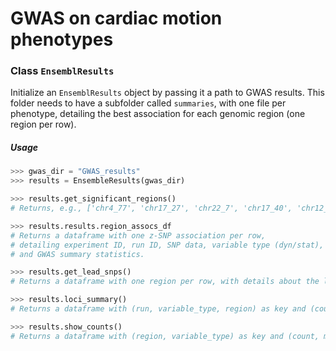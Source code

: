 # GWAS on cardiac motion phenotypes

### Class `EnsemblResults`

Initialize an `EnsemblResults` object by passing it a path to GWAS results. 
This folder needs to have a subfolder called `summaries`, with one file per phenotype, detailing the best association for each genomic region (one region per row).

##### Usage

```python
>>> gwas_dir = "GWAS_results"
>>> results = EnsembleResults(gwas_dir)

>>> results.get_significant_regions()
# Returns, e.g., ['chr4_77', 'chr17_27', 'chr22_7', 'chr17_40', 'chr12_67', 'chr15_35', ...]

>>> results.results.region_assocs_df
# Returns a dataframe with one z-SNP association per row,
# detailing experiment ID, run ID, SNP data, variable type (dyn/stat),
# and GWAS summary statistics.

>>> results.get_lead_snps()
# Returns a dataframe with one region per row, with details about the lead SNP in that region

>>> results.loci_summary()
# Returns a dataframe with (run, variable_type, region) as key and (count, min_P) as values.

>>> results.show_counts()
# Returns a dataframe with (region, variable_type) as key and (count, min_P) as values.
```
